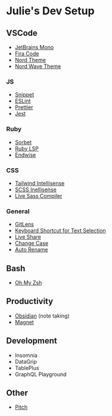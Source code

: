 # Julie's Dev Setup

## VSCode
- [JetBrains Mono](https://www.jetbrains.com/lp/mono/)
- [Fira Code](https://fonts.google.com/specimen/Fira+Code?query=fira+code)
- [Nord Theme](https://marketplace.visualstudio.com/items?itemName=arcticicestudio.nord-visual-studio-code)
- [Nord Wave Theme](https://marketplace.visualstudio.com/items?itemName=dnlytras.nord-wave)

### JS
- [Snippet](https://marketplace.visualstudio.com/items?itemName=dsznajder.es7-react-js-snippets)
- [ESLint](https://marketplace.visualstudio.com/items?itemName=dbaeumer.vscode-eslint)
- [Prettier](https://marketplace.visualstudio.com/items?itemName=esbenp.prettier-vscode)
- [Jest](https://marketplace.visualstudio.com/items?itemName=Orta.vscode-jest)

### Ruby
- [Sorbet](https://marketplace.visualstudio.com/items?itemName=sorbet.sorbet-vscode-extension)
- [Ruby LSP](https://marketplace.visualstudio.com/items?itemName=Shopify.ruby-lsp)
- [Endwise](https://marketplace.visualstudio.com/items?itemName=kaiwood.endwise)

### CSS
- [Tailwind Intellisense](https://marketplace.visualstudio.com/items?itemName=bradlc.vscode-tailwindcss)
- [SCSS Inellisense](https://marketplace.visualstudio.com/items?itemName=mrmlnc.vscode-scss)
- [Live Sass Compiler](https://marketplace.visualstudio.com/items?itemName=glenn2223.live-sass)

### General
- [GitLens](https://marketplace.visualstudio.com/items?itemName=eamodio.gitlens)
- [Keyboard Shortcut for Text Selection](https://marketplace.visualstudio.com/items?itemName=dbankier.vscode-quick-select)
- [Live Share](https://marketplace.visualstudio.com/items?itemName=MS-vsliveshare.vsliveshare)
- [Change Case](https://marketplace.visualstudio.com/items?itemName=wmaurer.change-case)
- [Auto Rename](https://marketplace.visualstudio.com/items?itemName=formulahendry.auto-rename-tag)

## Bash
- [Oh My Zsh](https://ohmyz.sh/#install)

## Productivity
- [Obsidian](https://obsidian.md/) (note taking)
- [Magnet](https://apps.apple.com/us/app/magnet/id441258766?mt=12)

## Development
- Insomnia
- DataGrip
- TablePlus
- GraphQL Playground

## Other
- [Pitch](https://pitch.com/)
